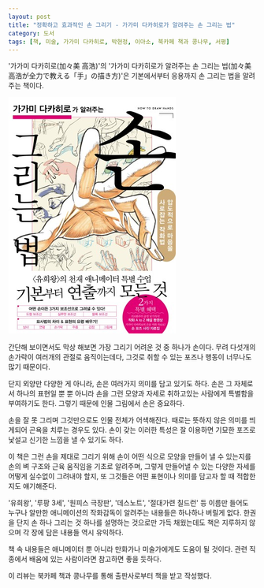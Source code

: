 ```yaml
---
layout: post
title: "정확하고 효과적인 손 그리기 - 가가미 다카히로가 알려주는 손 그리는 법"
category: 도서
tags: [책, 미술, 가가미 다카히로, 박현정, 이아소, 북카페 책과 콩나무, 서평]
---
```


'가가미 다카히로(加々美 高浩)'의
'가가미 다카히로가 알려주는 손 그리는 법(加々美高浩が全力で教える「手」の描き方)'은
기본에서부터 응용까지 손 그리는 법을 알려주는 책이다.

![표지](/images/kagami-takahito-ga-zentyoku-de-oshieru-te-no-kakikata-book-h480.jpg)

간단해 보이면서도 막상 해보면 가장 그리기 어려운 것 중 하나가 손이다.
무려 다섯개의 손가락이 여러개의 관절로 움직이는데다,
그것로 취할 수 있는 포즈나 행동이 너무나도 많기 때문이다.

단지 외양만 다양한 게 아니라, 손은 여러가지 의미를 담고 있기도 하다.
손은 그 자체로서 하나의 표현일 뿐 뿐 아니라
손을 그런 모양과 자세로 취하고있는 사람에게 특별함을 부여하기도 한다.
그렇기 때문에 인물 그림에서 손은 중요하다.

손을 잘 못 그리며 그것만으로도 인물 전체가 어색해진다.
때로는 뜻하지 않은 의미를 띄게되어 곤욕을 치루는 경우도 있다.
손이 갖는 이러한 특성은 잘 이용하면 기묘한 포즈로 낯설고 신기한 느낌을 낼 수 있기도 하다.

이 책은 그런 손을 제대로 그리기 위해
손이 어떤 식으로 모양을 만들어 낼 수 있는지를
손의 벼 구조와 근육 움직임을 기초로 알려주며,
그렇게 만들어낼 수 있는 다양한 자세를 어떻게 실수없이 그려내야 할지,
또 그것들은 어떤 표현이나 의미를 담고자 할 때 적합한지도 얘기해준다.

'유희왕', '루팡 3세', '원피스 극장판', '데스노트', '절대가련 칠드런' 등
이름만 들어도 누구나 알만한 애니메이션의 작화감독이 알려주는 내용들은 하나하나 버릴게 없다.
한권을 단지 손 하나 그리는 것 하나를 설명하는 것으로만 가득 채웠는데도
책은 지루하지 않으며 각 장에 담은 내용들 역시 유익하다.

책 속 내용들은 애니메이터 뿐 아니라 만화가나 미술가에게도 도움이 될 것이다.
관련 직종에서 배움에 있는 사람이라면 참고하면 좋을 듯하다.



<div class="im im-info">
이 리뷰는 북카페 책과 콩나무를 통해 출판사로부터 책을 받고 작성했다.
</div>

